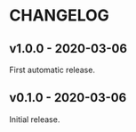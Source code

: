 # CHANGELOG

## v1.0.0 - 2020-03-06

First automatic release.

## v0.1.0 - 2020-03-06

Initial release.
